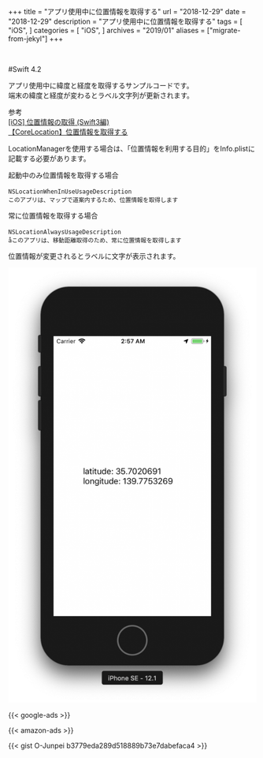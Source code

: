 +++
title = "アプリ使用中に位置情報を取得する"
url = "2018-12-29"
date = "2018-12-29"
description = "アプリ使用中に位置情報を取得する"
tags = [
  "iOS",
]
categories = [
    "iOS",
]
archives = "2019/01"
aliases = ["migrate-from-jekyl"]
+++

<br>

#Swift 4.2

アプリ使用中に緯度と経度を取得するサンプルコードです。  
端末の緯度と経度が変わるとラベル文字列が更新されます。

参考  
[[iOS] 位置情報の取得 (Swift3編)](https://dev.classmethod.jp/smartphone/ios-corelocation-swift3/)  
[【CoreLocation】位置情報を取得する](https://qiita.com/chino_tweet/items/db3a536234a43a3c31d9)  

LocationManagerを使用する場合は、「位置情報を利用する目的」をInfo.plistに記載する必要があります。  

起動中のみ位置情報を取得する場合

`NSLocationWhenInUseUsageDescription`  
`このアプリは、マップで道案内するため、位置情報を取得します`

常に位置情報を取得する場合

`NSLocationAlwaysUsageDescription`  
`åこのアプリは、移動距離取得のため、常に位置情報を取得します`

位置情報が変更されるとラベルに文字が表示されます。

![alt](1.png)

<!-- Google Ads -->
{{< google-ads >}}

<!-- Amazon Ads -->
{{< amazon-ads >}}

{{< gist O-Junpei b3779eda289d518889b73e7dabefaca4 >}}
